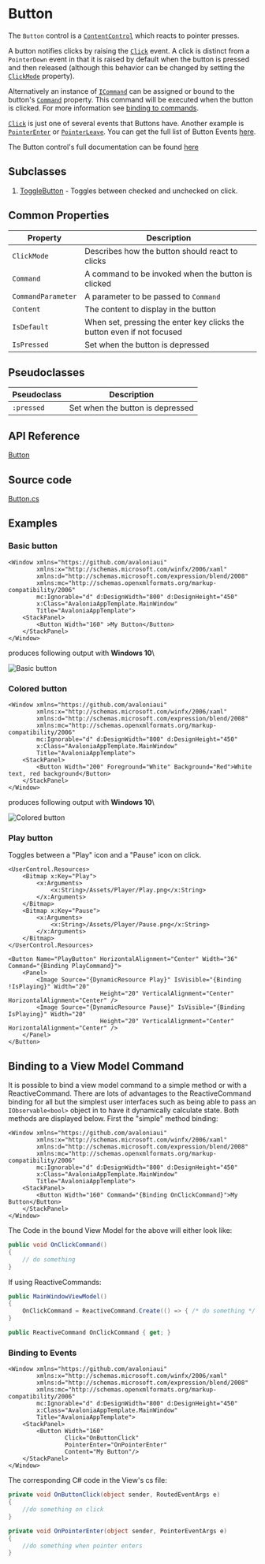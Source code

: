 # Button

The `Button` control is a [`ContentControl`](https://docs.avaloniaui.net/docs/controls/contentcontrol) which reacts to pointer presses.

A button notifies clicks by raising the [`Click`](http://reference.avaloniaui.net/api/Avalonia.Controls/Button/61B1E7A8) event. A click is distinct from a `PointerDown` event in that it is raised by default when the button is pressed and then released (although this behavior can be changed by setting the [`ClickMode`](http://reference.avaloniaui.net/api/Avalonia.Controls/ClickMode/) property).

Alternatively an instance of [`ICommand`](https://docs.microsoft.com/en-gb/dotnet/api/system.windows.input.icommand?view=netstandard-2.0) can be assigned or bound to the button's [`Command`](http://reference.avaloniaui.net/api/Avalonia.Controls/Button/4AAA993D) property. This command will be executed when the button is clicked. For more information see [binding to commands](http://reference.avaloniaui.net/api/Avalonia.Data/Binding/).

[`Click`](http://reference.avaloniaui.net/api/Avalonia.Controls/Button/61B1E7A8) is just one of several events that Buttons have. Another example is [`PointerEnter`](http://reference.avaloniaui.net/api/Avalonia.Input/InputElement/B4FED8A5) or [`PointerLeave`](http://reference.avaloniaui.net/api/Avalonia.Input/InputElement/0ABE1887). You can get the full list of Button Events [here](http://reference.avaloniaui.net/api/Avalonia.Controls/Button/#Events).

The Button control's full documentation can be found [here](http://reference.avaloniaui.net/api/Avalonia.Controls/Button/)

## Subclasses

1. [ToggleButton](http://reference.avaloniaui.net/api/Avalonia.Controls/DrawingPresenter/) - Toggles between checked and unchecked on click.

## Common Properties

| Property           | Description                                                            |
| ------------------ | ---------------------------------------------------------------------- |
| `ClickMode`        | Describes how the button should react to clicks                        |
| `Command`          | A command to be invoked when the button is clicked                     |
| `CommandParameter` | A parameter to be passed to `Command`                                  |
| `Content`          | The content to display in the button                                   |
| `IsDefault`        | When set, pressing the enter key clicks the button even if not focused |
| `IsPressed`        | Set when the button is depressed                                       |

## Pseudoclasses

| Pseudoclass | Description                      |
| ----------- | -------------------------------- |
| `:pressed`  | Set when the button is depressed |

## API Reference

[Button](http://reference.avaloniaui.net/api/Avalonia.Controls/Button/)

## Source code

[Button.cs](https://github.com/AvaloniaUI/Avalonia/blob/master/src/Avalonia.Controls/Button.cs)

## Examples

### Basic button

```markup
<Window xmlns="https://github.com/avaloniaui"
        xmlns:x="http://schemas.microsoft.com/winfx/2006/xaml"
        xmlns:d="http://schemas.microsoft.com/expression/blend/2008"
        xmlns:mc="http://schemas.openxmlformats.org/markup-compatibility/2006"
        mc:Ignorable="d" d:DesignWidth="800" d:DesignHeight="450"
        x:Class="AvaloniaAppTemplate.MainWindow"
        Title="AvaloniaAppTemplate">
	<StackPanel>
		<Button Width="160" >My Button</Button>
	</StackPanel>
</Window>
```

produces following output with **Windows 10**\\

![Basic button](<../../.gitbook/assets/button\_basic (1) (1).png>)

### Colored button

```markup
<Window xmlns="https://github.com/avaloniaui"
        xmlns:x="http://schemas.microsoft.com/winfx/2006/xaml"
        xmlns:d="http://schemas.microsoft.com/expression/blend/2008"
        xmlns:mc="http://schemas.openxmlformats.org/markup-compatibility/2006"
        mc:Ignorable="d" d:DesignWidth="800" d:DesignHeight="450"
        x:Class="AvaloniaAppTemplate.MainWindow"
        Title="AvaloniaAppTemplate">
	<StackPanel>
		<Button Width="200" Foreground="White" Background="Red">White text, red background</Button>
	</StackPanel>
</Window>
```

produces following output with **Windows 10**\\

![Colored button](<../../.gitbook/assets/image (18) (1).png>)

### Play button

Toggles between a "Play" icon and a "Pause" icon on click.

```markup
<UserControl.Resources>
    <Bitmap x:Key="Play">
        <x:Arguments>
            <x:String>/Assets/Player/Play.png</x:String>
        </x:Arguments>
    </Bitmap>
    <Bitmap x:Key="Pause">
        <x:Arguments>
            <x:String>/Assets/Player/Pause.png</x:String>
        </x:Arguments>
    </Bitmap>
</UserControl.Resources>
```

```markup
<Button Name="PlayButton" HorizontalAlignment="Center" Width="36" Command="{Binding PlayCommand}">
    <Panel>
        <Image Source="{DynamicResource Play}" IsVisible="{Binding !IsPlaying}" Width="20"
                          Height="20" VerticalAlignment="Center" HorizontalAlignment="Center" />
        <Image Source="{DynamicResource Pause}" IsVisible="{Binding IsPlaying}" Width="20"
                          Height="20" VerticalAlignment="Center" HorizontalAlignment="Center" />
    </Panel>
</Button>
```

## Binding to a View Model Command

It is possible to bind a view model command to a simple method or with a ReactiveCommand. There are lots of advantages to the ReactiveCommand binding for all but the simplest user interfaces such as being able to pass an `IObservable<bool>` object in to have it dynamically calculate state. Both methods are displayed below. First the "simple" method binding:

```markup
<Window xmlns="https://github.com/avaloniaui"
        xmlns:x="http://schemas.microsoft.com/winfx/2006/xaml"
        xmlns:d="http://schemas.microsoft.com/expression/blend/2008"
        xmlns:mc="http://schemas.openxmlformats.org/markup-compatibility/2006"
        mc:Ignorable="d" d:DesignWidth="800" d:DesignHeight="450"
        x:Class="AvaloniaAppTemplate.MainWindow"
        Title="AvaloniaAppTemplate">
    <StackPanel>
        <Button Width="160" Command="{Binding OnClickCommand}">My Button</Button>
    </StackPanel>
</Window>
```

The Code in the bound View Model for the above will either look like:

```csharp
public void OnClickCommand()
{
	// do something
}
```

If using ReactiveCommands:

```csharp
public MainWindowViewModel()
{
	OnClickCommand = ReactiveCommand.Create(() => { /* do something */ });
}

public ReactiveCommand OnClickCommand { get; }
```

### Binding to Events

```markup
<Window xmlns="https://github.com/avaloniaui"
        xmlns:x="http://schemas.microsoft.com/winfx/2006/xaml"
        xmlns:d="http://schemas.microsoft.com/expression/blend/2008"
        xmlns:mc="http://schemas.openxmlformats.org/markup-compatibility/2006"
        mc:Ignorable="d" d:DesignWidth="800" d:DesignHeight="450"
        x:Class="AvaloniaAppTemplate.MainWindow"
        Title="AvaloniaAppTemplate">
    <StackPanel>
        <Button Width="160" 
                Click="OnButtonClick"
                PointerEnter="OnPointerEnter"
                Content="My Button"/>
    </StackPanel>
</Window>
```

The corresponding C# code in the View's cs file:

```csharp
private void OnButtonClick(object sender, RoutedEventArgs e)
{
	//do something on click
}

private void OnPointerEnter(object sender, PointerEventArgs e)
{
	//do something when pointer enters
}
```
